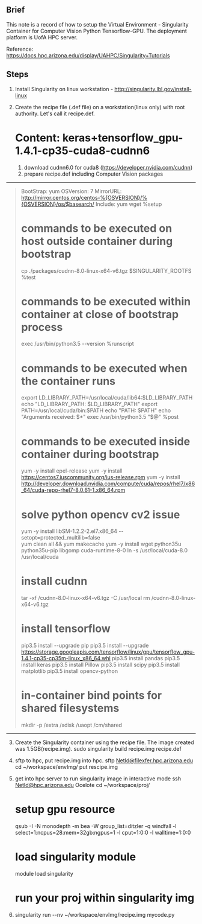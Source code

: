 ## Brief
This note is a record of how to setup the Virtual Environment - Singularity Container for Computer Vision Python Tensorflow-GPU. The deployment platform is UofA HPC server. 

Reference: https://docs.hpc.arizona.edu/display/UAHPC/Singularity+Tutorials

## Steps

1. Install Singularity on linux workstation - http://singularity.lbl.gov/install-linux

2. Create the recipe file (.def file) on a workstation(linux only) with root authority. Let's call it recipe.def.
	# Content: keras+tensorflow_gpu-1.4.1-cp35-cuda8-cudnn6
	1) download cudnn6.0 for cuda8 (https://developer.nvidia.com/cudnn)
	2) prepare recipe.def including Computer Vision packages
-----------------------------------------------------------------------------------------
> BootStrap: yum
> OSVersion: 7
> MirrorURL: http://mirror.centos.org/centos-%{OSVERSION}/%{OSVERSION}/os/$basearch/
> Include: yum wget
> %setup
>    # commands to be executed on host outside container during bootstrap
>    cp ./packages/cudnn-8.0-linux-x64-v6.tgz $SINGULARITY_ROOTFS
> %test
>    # commands to be executed within container at close of bootstrap process
>    exec /usr/bin/python3.5 --version
> %runscript
>    # commands to be executed when the container runs
>    export LD_LIBRARY_PATH=/usr/local/cuda/lib64:$LD_LIBRARY_PATH
>    echo "LD_LIBRARY_PATH: $LD_LIBRARY_PATH"
>    export PATH=/usr/local/cuda/bin:$PATH
>    echo "PATH: $PATH"
>    echo "Arguments received: $*"
>    exec /usr/bin/python3.5 "$@"
> %post
>    # commands to be executed inside container during bootstrap
>    yum -y install epel-release
>    yum -y install https://centos7.iuscommunity.org/ius-release.rpm
>    yum -y install http://developer.download.nvidia.com/compute/cuda/repos/rhel7/x86_64/cuda-repo-rhel7-8.0.61-1.x86_64.rpm
>    # solve python opencv cv2 issue
>    yum -y install libSM-1.2.2-2.el7.x86_64 --setopt=protected_multilib=false 	
>    yum clean all && yum makecache
>    yum -y install wget python35u python35u-pip libgomp cuda-runtime-8-0
>    ln -s /usr/local/cuda-8.0 /usr/local/cuda
>    # install cudnn
>    tar -xf /cudnn-8.0-linux-x64-v6.tgz -C /usr/local
>    rm /cudnn-8.0-linux-x64-v6.tgz
>    # install tensorflow
>    pip3.5 install --upgrade pip
>    pip3.5 install --upgrade https://storage.googleapis.com/tensorflow/linux/gpu/tensorflow_gpu-1.4.1-cp35-cp35m-linux_x86_64.whl
>    pip3.5 install pandas 
>    pip3.5 install keras
>    pip3.5 install Pillow
>    pip3.5 install scipy 
>    pip3.5 install matplotlib
>    pip3.5 install opencv-python
>    # in-container bind points for shared filesystems
>    mkdir -p /extra /xdisk /uaopt /cm/shared

-----------------------------------------------------------------------------------------

3. Create the Singularity container using the recipe file. The image created was 1.5GB(recipe.img).
	sudo singularity build recipe.img recipe.def

4. sftp to hpc, put recipe.img into hpc.
	sftp NetId@filexfer.hpc.arizona.edu 
	cd ~/workspace/envImg/
	put rescipe.img
	
5. get into hpc server to run singularity image in interactive mode
	ssh NetId@hpc.arizona.edu
	Ocelote
	cd ~/workspace/proj/
	# setup gpu resource
	qsub -I -N monodepth -m  bea -W group_list=ditzler -q windfall -l select=1:ncpus=28:mem=32gb:ngpus=1 -l cput=1:0:0 -l walltime=1:0:0
	# load singularity module
	module load singularity
	# run your proj within singularity img 

6. singularity run --nv ~/workspace/envImg/recipe.img mycode.py



